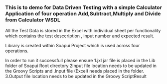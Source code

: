 ### This is to demo for Data Driven Testing with a simple Calculator Application of four operation Add,Subtract,Multiply and Divide from Calculator WSDL

All the Test Data is stored in the Excel with  individual sheet per functionality which contains the test desccription , input number and expected result.

Library is created  within Soapui Project which is used across four operations.

In order to run it successfull please ensure
1.jxl jar file is placed in the Lib folder of Soapui Root directory
2Input file location needs to be updated in the Groovy Scripts and .Input file (Excel) needs placed in the folder.
3.Output  file location needs to be updated in the Groovy ScriptResult
